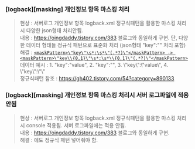 ### [logback][masking] 개인정보 항목 마스킹 처리
> 현상 : 서버로그 개인정보 항목 logback.xml 정규식패턴을 활용한 마스킹 처리시 다양한 json형태 처리안됨.  
> 내용 : https://oingdaddy.tistory.com/383 블로그와 동일하게 구현. 단, 다양한 데이터 형태들 정규식 패턴으로 표준화 처리 (json형태 "key":"" 처리 포함)   
> 해결 : [`<maskPattern>\"key\"\s*:\s*\"(.*?)\"</maskPattern> -> <maskPattern>\"key\\{0,1}\"\s*:\s*\\{0,1}\"(.*?)\"</maskPattern>`]()  
> 데이터 예시 : 1. "key":"value", 2. "key":"", 3. \\"key\\":\\"value\\", 4. \\"key\\":\\"\\"  
> 정규식패턴 참조 : https://gh402.tistory.com/54?category=890133 


### [logback][masking] 개인정보 항목 마스킹 처리시 서버 로그파일에 적용 안됨
> 현상 : 서버로그 개인정보 항목 logback.xml 정규식패턴을 활용한 마스킹 처리시 console 적용됨. 서버 로그파일에는 적용 안됨.  
> 내용 : https://oingdaddy.tistory.com/383 블로그와 동일하게 구현.     
> 해결 : <appener name="file">에도 <maskPattern>정규식 패턴</maskPattern> 넣어줘야 함.
